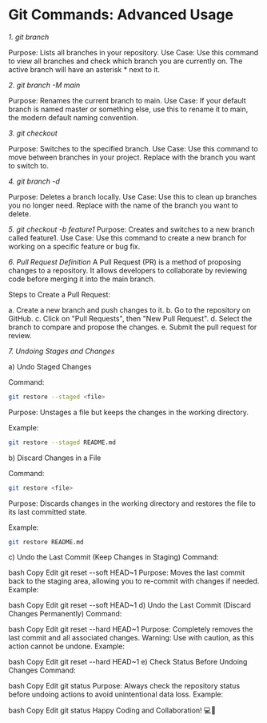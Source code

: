 # Git Commands: Advanced Usage

*1. git branch*

Purpose: Lists all branches in your repository.
Use Case: Use this command to view all branches and check which branch you are currently on. The active branch will have an asterisk * next to it.

*2. git branch -M main*

Purpose: Renames the current branch to main.
Use Case: If your default branch is named master or something else, use this to rename it to main, the modern default naming convention.

*3. git checkout <branch-name>*

Purpose: Switches to the specified branch.
Use Case: Use this command to move between branches in your project. Replace <branch-name> with the branch you want to switch to.

*4. git branch -d <branch-name>*
    
Purpose: Deletes a branch locally.
Use Case: Use this to clean up branches you no longer need. Replace <branch-name> with the name of the branch you want to delete.

*5. git checkout -b feature1*
Purpose: Creates and switches to a new branch called feature1.
Use Case: Use this command to create a new branch for working on a specific feature or bug fix.

*6. Pull Request Definition*
A Pull Request (PR) is a method of proposing changes to a repository. It allows developers to collaborate by reviewing code before merging it into the main branch.

Steps to Create a Pull Request:

a. Create a new branch and push changes to it.
b. Go to the repository on GitHub.
c. Click on "Pull Requests", then "New Pull Request".
d. Select the branch to compare and propose the changes.
e. Submit the pull request for review.

*7. Undoing Stages and Changes*

a) Undo Staged Changes

Command:

```bash
git restore --staged <file>
```

Purpose: Unstages a file but keeps the changes in the working directory.

Example:

```bash
git restore --staged README.md
```

b) Discard Changes in a File

Command:

```bash
git restore <file>
```

Purpose: Discards changes in the working directory and restores the file to its last committed state.

Example:

```bash
git restore README.md
```

c) Undo the Last Commit (Keep Changes in Staging)
Command:

bash
Copy
Edit
git reset --soft HEAD~1
Purpose: Moves the last commit back to the staging area, allowing you to re-commit with changes if needed.
Example:

bash
Copy
Edit
git reset --soft HEAD~1
d) Undo the Last Commit (Discard Changes Permanently)
Command:

bash
Copy
Edit
git reset --hard HEAD~1
Purpose: Completely removes the last commit and all associated changes.
Warning: Use with caution, as this action cannot be undone.
Example:

bash
Copy
Edit
git reset --hard HEAD~1
e) Check Status Before Undoing Changes
Command:

bash
Copy
Edit
git status
Purpose: Always check the repository status before undoing actions to avoid unintentional data loss.
Example:

bash
Copy
Edit
git status
Happy Coding and Collaboration! 💻🚀







